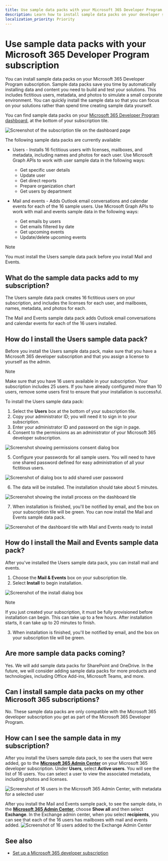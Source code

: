 ```yaml
---
title: Use sample data packs with your Microsoft 365 Developer Program subscription
description: Learn how to install sample data packs on your developer subscription to help get your sandbox environment up and running quickly. 
localization_priority: Priority
---
```


# Use sample data packs with your Microsoft 365 Developer Program subscription

You can install sample data packs on your Microsoft 365 Developer Program subscription. Sample data packs save you time by automatically installing data and content you need to build and test your solutions. This includes fictitious users, metadata, and photos to simulate a small corporate environment. You can quickly install the sample data so that you can focus on your solutions rather than spend time creating sample data yourself.

You can find sample data packs on your [Microsoft 365 Developer Program dashboard](https://developer.microsoft.com/office/profile), at the bottom of your subscription tile.

![Screenshot of the subscription tile on the dashboard page](images/sample-data-pack-ux-tile-users-beginning.PNG)

The following sample data packs are currently available:

- Users - Installs 16 fictitious users with licenses, mailboxes, and metadata, including names and photos for each user. Use Microsoft Graph APIs to work with user sample data in the following ways:
  - Get specific user details
  - Update user
  - Get direct reports
  - Prepare organization chart  
  - Get users by department

- Mail and events - Adds Outlook email conversations and calendar events for each of the 16 sample users. Use Microsoft Graph APIs to work with mail and events sample data in the following ways:
  - Get emails by users
  - Get emails filtered by date
  - Get upcoming events
  - Update/delete upcoming events

> [!NOTE]
> You must install the Users sample data pack before you install Mail and Events.

## What do the sample data packs add to my subscription?

The Users sample data pack creates 16 fictitious users on your subscription, and includes the licenses for each user, and mailboxes, names, metadata, and photos for each.

The Mail and Events sample data pack adds Outlook email conversations and calendar events for each of the 16 users installed.

## How do I install the Users sample data pack?

Before you install the Users sample data pack, make sure that you have a Microsoft 365 developer subscription and that you assign a license to yourself as the admin.

> [!NOTE]
> Make sure that you have 16 users available in your subscription. Your subscription includes 25 users. If you have already configured more than 10 users, remove some users first to ensure that your installation is successful.

To install the Users sample data pack:

1. Select the **Users** box at the bottom of your subscription tile.
2. Copy your administrator ID; you will need it to sign in to your subscription.
3. Enter your administrator ID and password on the sign in page.
4. Consent to the permissions as an administrator of your Microsoft 365 developer subscription.

![Screenshot showing permissions consent dialog box](images/sample-data-pack-ux-tile-users-consent-with-permissions-combined.PNG)

5. Configure your passwords for all sample users. You will need to have one shared password defined for easy administration of all your fictitious users.

![Screenshot of dialog box to add shared user password](images/sample-data-pack-ux-tile-users-fake-user-password-creation.PNG)

6. The data will be installed. The installation should take about 5 minutes.

![Screenshot showing the install process on the dashboard tile](images/sample-data-pack-ux-tile-users-installing-status.PNG)

7. When installation is finished, you'll be notified by email, and the box on your subscription tile will be green. You can now install the Mail and Events sample data pack.

![Screenshot of the dashboard tile with Mail and Events ready to install](images/sample-data-pack-ux-tile-users-installed.PNG)

## How do I install the Mail and Events sample data pack?

After you've installed the Users sample data pack, you can install mail and events.

1. Choose the **Mail &amp; Events** box on your subscription tile.
2. Select **Install** to begin installation.

![Screenshot of the install dialog box](images/sample-data-pack-ux-tile-mail-and-events-begin-install.PNG)

> [!NOTE]
> If you just created your subscription, it must be fully provisioned before installation can begin. This can take up to a few hours. After installation starts, it can take up to 20 minutes to finish.

3. When installation is finished, you'll be notified by email, and the box on your subscription tile will be green.

## Are more sample data packs coming?

Yes. We will add sample data packs for SharePoint and OneDrive. In the future, we will consider adding sample data packs for more products and technologies, including Office Add-ins, Microsoft Teams, and more.

## Can I install sample data packs on my other Microsoft 365 subscriptions?

No. These sample data packs are only compatible with the Microsoft 365 developer subscription you get as part of the Microsoft 365 Developer Program.

## How can I see the sample data in my subscription?

After you install the Users sample data pack, to see the users that were added, go to the [**Microsoft 365 Admin Center**](https://admin.microsoft.com/) on your Microsoft 365 developer subscription. Under **Users**, select **Active users**. You will see the list of 16 users. You can select a user to view the associated metadata, including photos and licenses.

![Screenshot of 16 users in the Microsoft 365 Admin Center, with metadata for a selected user](images/content-packs-07.PNG)

After you install the Mail and Events sample pack, to see the sample data, in the [**Microsoft 365 Admin Center**](https://docs.microsoft.com/microsoft-365/admin/admin-overview/about-the-admin-center?view=o365-worldwide), choose **Show all** and then select **Exchange**. In the Exchange admin center, when you select **recipients**, you can see that each of the 16 users has mailboxes with mail and events added.
![Screenshot of 16 users added to the Exchange Admin Center](images/content-packs-08.PNG)

## See also

- [Set up a Microsoft 365 developer subscription](microsoft-365-developer-program-get-started.md)
